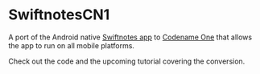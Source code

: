 # SwiftnotesCN1

A port of the Android native [Swiftnotes app](https://play.google.com/store/apps/details?id=com.moonpi.swiftnotes) to [Codename One](https://www.codenameone.com) that allows the app to run on all mobile platforms.

Check out the code and the upcoming tutorial covering the conversion.
